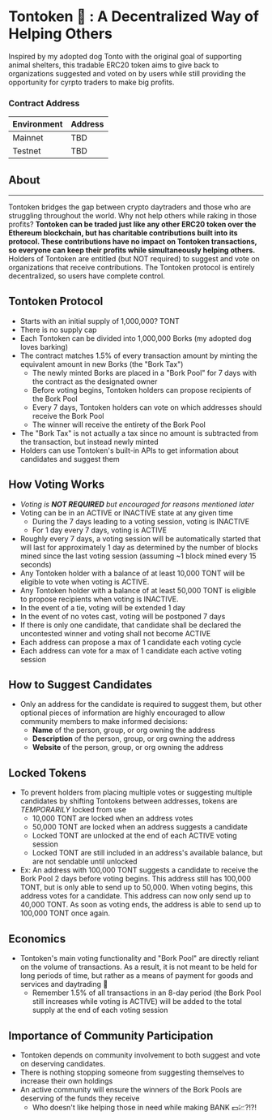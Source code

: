 # Tontoken :dog: : A Decentralized Way of Helping Others
Inspired by my adopted dog Tonto with the original goal of supporting animal shelters, this tradable ERC20 token aims to give back to organizations suggested and voted on by users while still providing the opportunity for cyrpto traders to make big profits.

### Contract Address
| Environment      | Address |
| -----------      | ----------- |
| Mainnet          | TBD       |
| Testnet          | TBD        |

## About
---
Tontoken bridges the gap between crypto daytraders and those who are struggling throughout the world. Why not help others while raking in those profits? __Tontoken can be traded just like any other ERC20 token over the Ethereum blockchain, but has charitable contributions built into its protocol. These contributions have no impact on Tontoken transactions, so everyone can keep their profits while simultaneously helping others.__ Holders of Tontoken are entitled (but NOT required) to suggest and vote on organizations that receive contributions. The Tontoken protocol is entirely decentralized, so users have complete control.

## Tontoken Protocol
* Starts with an initial supply of 1,000,000? TONT
* There is no supply cap
* Each Tontoken can be divided into 1,000,000 Borks (my adopted dog loves barking)
* The contract matches 1.5% of every transaction amount by minting the equivalent amount in new Borks (the "Bork Tax")
    * The newly minted Borks are placed in a "Bork Pool" for 7 days with the contract as the designated owner
    * Before voting begins, Tontoken holders can propose recipients of the Bork Pool
    * Every 7 days, Tontoken holders can vote on which addresses should receive the Bork Pool
    * The winner will receive the entirety of the Bork Pool
* The "Bork Tax" is not actually a tax since no amount is subtracted from the transaction, but instead newly minted
* Holders can use Tontoken's built-in APIs to get information about candidates and suggest them

## How Voting Works
* _Voting is __NOT REQUIRED__ but encouraged for reasons mentioned later_
* Voting can be in an ACTIVE or INACTIVE state at any given time
    * During the 7 days leading to a voting session, voting is INACTIVE
    * For 1 day every 7 days, voting is ACTIVE
* Roughly every 7 days, a voting session will be automatically started that will last for approximately 1 day as determined by the number of blocks mined since the last voting session (assuming ~1 block mined every 15 seconds)
* Any Tontoken holder with a balance of at least 10,000 TONT will be eligible to vote when voting is ACTIVE.
* Any Tontoken holder with a balance of at least 50,000 TONT is eligible to propose recipients when voting is INACTIVE.
* In the event of a tie, voting will be extended 1 day
* In the event of no votes cast, voting will be postponed 7 days
* If there is only one candidate, that candidate shall be declared the uncontested winner and voting shall not become ACTIVE
* Each address can propose a max of 1 candidate each voting cycle
* Each address can vote for a max of 1 candidate each active voting session

## How to Suggest Candidates
* Only an address for the candidate is required to suggest them, but other optional pieces of information are highly encouraged to allow community members to make informed decisions:
    * __Name__ of the person, group, or org owning the address
    * __Description__ of the person, group, or org owning the address
    * __Website__ of the person, group, or org owning the address

## Locked Tokens
* To prevent holders from placing multiple votes or suggesting multiple candidates by shifting Tontokens between addresses, tokens are _TEMPORARILY_ locked from use
    * 10,000 TONT are locked when an address votes
    * 50,000 TONT are locked when an address suggests a candidate
    * Locked TONT are unlocked at the end of each ACTIVE voting session
    * Locked TONT are still included in an address's available balance, but are not sendable until unlocked
* Ex: An address with 100,000 TONT suggests a candidate to receive the Bork Pool 2 days before voting begins. This address still has 100,000 TONT, but is only able to send up to 50,000. When voting begins, this address votes for a candidate. This address can now only send up to 40,000 TONT. As soon as voting ends, the address is able to send up to 100,000 TONT once again.

## Economics
* Tontoken's main voting functionality and "Bork Pool" are directly reliant on the volume of transactions. As a result, it is not meant to be held for long periods of time, but rather as a means of payment for goods and services and daytrading :rainbow:
    * Remember 1.5% of all transactions in an 8-day period (the Bork Pool still increases while voting is ACTIVE) will be added to the total supply at the end of each voting session

## Importance of Community Participation
* Tontoken depends on community involvement to both suggest and vote on deserving candidates.
* There is nothing stopping someone from suggesting themselves to increase their own holdings
* An active community will ensure the winners of the Bork Pools are deserving of the funds they receive
    * Who doesn't like helping those in need while making BANK :dollar::chart:?!?!